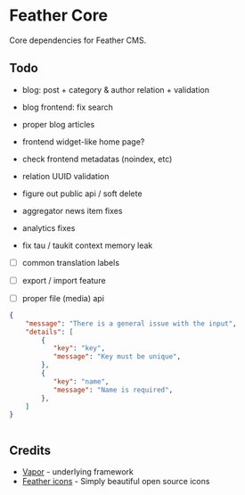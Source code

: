 # Feather Core

Core dependencies for Feather CMS.


## Todo

- blog: post + category & author relation + validation
- blog frontend: fix search
- proper blog articles

- frontend widget-like home page?
- check frontend metadatas (noindex, etc)

- relation UUID validation 
- figure out public api / soft delete 

- aggregator news item fixes
- analytics fixes

- fix tau / taukit context memory leak

- [ ] common translation labels
- [ ] export / import feature
- [ ] proper file (media) api 


```json
{
    "message": "There is a general issue with the input",
    "details": [
        {
           "key": "key",
           "message": "Key must be unique",
        },
        {
           "key": "name",
           "message": "Name is required",
        },
    ]
}


```

```

```

## Credits

- [Vapor](https://vapor.codes/) - underlying framework
- [Feather icons](https://feathericons.com/) - Simply beautiful open source icons
